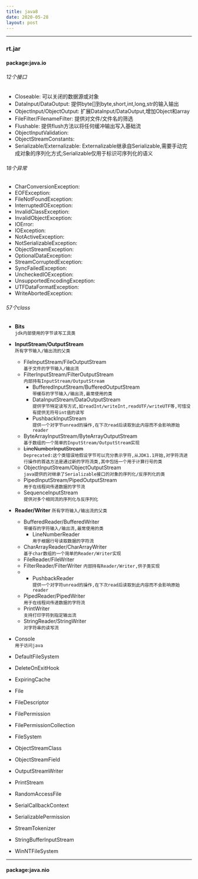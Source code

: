 ```yaml
---
title: java8
date: 2020-05-28
layout: post
---
```


_______________________________________________________________
### rt.jar

#### package:java.io

###### 12个接口
* Closeable: 可以关闭的数据源或对象
* DataInput/DataOutput: 提供byte[]到byte,short,int,long,str的输入输出
* ObjectInput/ObjectOutput: 扩展DataInput/DataOutput,增加Object和array
* FileFilter/FilenameFilter: 提供对文件/文件名的筛选
* Flushable: 提供flush方法以将任何缓冲输出写入基础流
* ObjectInputValidation:
* ObjectStreamConstants:
* Serializable/Externalizable: Externalizable继承自Serializable,需要手动完成对象的序列化方式;Serializable仅用于标识可序列化的语义  

###### 18个异常
* CharConversionException:
* EOFException:
* FileNotFoundException:
* InterruptedIOException:
* InvalidClassException:
* InvalidObjectException:
* IOError:
* IOException:
* NotActiveException:
* NotSerializableException:
* ObjectStreamException:
* OptionalDataException:
* StreamCorruptedException:
* SyncFailedException:
* UncheckedIOException:
* UnsupportedEncodingException:
* UTFDataFormatException:
* WriteAbortedException:

###### 57个class
* **Bits**  
  `jdk内部使用的字节读写工具类`
* **InputStream/OutputStream**  
  `所有字节输入/输出流的父类`
  * FileInputStream/FileOutputStream  
    `基于文件的字节输入/输出流`
  * FilterInputStream/FilterOutputStream  
    `内部持有InputStream/OutputStream` 
    * BufferedInputStream/BufferedOutputStream   
      `带缓存的字节输入/输出流,最常使用的类`
    * DataInputStream/DataOutputStream  
      `提供字节特定读写方式,如readInt/writeInt,readUTF/writeUTF等,可惜没有提供无符号int值的读写`
    * PushbackInputStream  
      `提供一个对字节unread的操作,在下次read后读取到此内容而不会影响原始reader`
  * ByteArrayInputStream/ByteArrayOutputStream  
    `基于数组的一个简单的InputStream/OutputStream实现`
  * ~~LineNumberInputStream~~  
    `Deprecated:这个类错误地假设字节可以充分表示字符,从JDK1.1开始,对字符流进行操作的首选方法是通过新的字符流类,其中包括一个用于计算行号的类`
  * ObjectInputStream/ObjectOutputStream  
    `java提供的对继承了Serializable接口的对象的序列化/反序列化的类`
  * PipedInputStream/PipedOutputStream  
    `用于在线程间传递数据的字节流`
  * SequenceInputStream  
    `提供对多个相同流的序列化与反序列化`  
  
* **Reader/Writer** 
    `所有字符输入/输出流的父类` 
  * BufferedReader/BufferedWriter  
    `带缓存的字符输入/输出流,最常使用的类`
    * LineNumberReader  
      `用于根据行号读取数据的字符流`
  * CharArrayReader/CharArrayWriter  
    `基于char数组的一个简单的Reader/Writer实现`
  * FileReader/FileWriter  
  * FilterReader/FilterWriter 
    `内部持有Reader/Writer,供子类实现`
  * * PushbackReader  
      `提供一个对字符unread的操作,在下次read后读取到此内容而不会影响原始reader`
  * PipedReader/PipedWriter  
    `用于在线程间传递数据的字符流`
  * PrintWriter  
    `支持打印字符到指定输出流`
  * StringReader/StringWriter  
    `对字符串的读写流`

* Console  
  `用于访问java`
* DefaultFileSystem
* DeleteOnExitHook
* ExpiringCache
* File
* FileDescriptor
* FilePermission
* FilePermissionCollection
* FileSystem
* ObjectStreamClass
* ObjectStreamField
* OutputStreamWriter
* PrintStream
* RandomAccessFile
* SerialCallbackContext
* SerializablePermission
* StreamTokenizer
* StringBufferInputStream
* WinNTFileSystem


_______________________________________________________________
#### package:java.nio